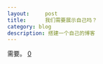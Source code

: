 ```yaml
---
layout:     post
title:      我们需要展示自己吗？
category: blog
description: 搭建一个自己的博客
---
```

需要。
[0](birds.html)